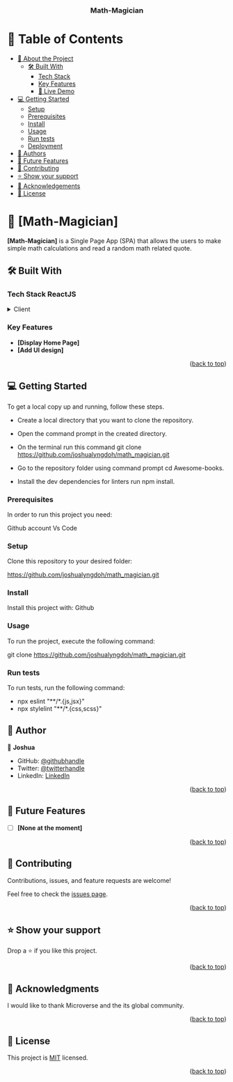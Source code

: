 <a name="readme-top"></a>

<div align="center">
  <!-- You are encouraged to replace this logo with your own! Otherwise you can also remove it. -->

  <h3><b>Math-Magician</b></h3>

</div>

<!-- TABLE OF CONTENTS -->

# 📗 Table of Contents

- [📖 About the Project](#about-project)
  - [🛠 Built With](#built-with)
    - [Tech Stack](#tech-stack)
    - [Key Features](#key-features)
    - [🚀 Live Demo](#live-demo)
- [💻 Getting Started](#getting-started)
  - [Setup](#setup)
  - [Prerequisites](#prerequisites)
  - [Install](#install)
  - [Usage](#usage)
  - [Run tests](#run-tests)
  - [Deployment](#triangular_flag_on_post-deployment)
- [👥 Authors](#authors)
- [🔭 Future Features](#future-features)
- [🤝 Contributing](#contributing)
- [⭐️ Show your support](#support)
- [🙏 Acknowledgements](#acknowledgements)
- [📝 License](#license)

<!-- PROJECT DESCRIPTION -->

# 📖 [Math-Magician] <a name="about-project"></a>

**[Math-Magician]** is a Single Page App (SPA) that allows the users to make simple math calculations and read a random math related quote.

## 🛠 Built With <a name="built-with"></a>

### Tech Stack <a name="tech-stack">ReactJS</a>

<details>
  <summary>Client</summary>
  React
</details>

<!-- Features -->

### Key Features <a name="key-features"></a>

- **[Display Home Page]**
- **[Add UI design]**

<p align="right">(<a href="#readme-top">back to top</a>)</p>

<!-- GETTING STARTED -->

## 💻 Getting Started <a name="getting-started"></a>

To get a local copy up and running, follow these steps.

- Create a local directory that you want to clone the repository.

- Open the command prompt in the created directory.

- On the terminal run this command git clone https://github.com/joshualyngdoh/math_magician.git

- Go to the repository folder using command prompt cd Awesome-books.

- Install the dev dependencies for linters run npm install.

### Prerequisites

In order to run this project you need:

Github account
Vs Code

### Setup

Clone this repository to your desired folder:

https://github.com/joshualyngdoh/math_magician.git


### Install

Install this project with: Github

### Usage

To run the project, execute the following command:

git clone https://github.com/joshualyngdoh/math_magician.git

### Run tests

To run tests, run the following command:

- npx eslint "**/*.{js,jsx}"
- npx stylelint "**/*.{css,scss}"

<!-- AUTHORS -->

## 👥 Author <a name="authors"></a>

👤 **Joshua**

- GitHub: [@githubhandle](https://github.com/joshualyngdoh)
- Twitter: [@twitterhandle](https://twitter.com/Joshualyngdoh08?t=7EOMBNKMhdAgQwM4EGl3iQ&s=31)
- LinkedIn: [LinkedIn](https://www.linkedin.com/in/joshua-lyngdoh-11ba7021a/)

<p align="right">(<a href="#readme-top">back to top</a>)</p>

<!-- FUTURE FEATURES -->

## 🔭 Future Features <a name="future-features"></a>

- [ ] **[None at the moment]**

<p align="right">(<a href="#readme-top">back to top</a>)</p>

<!-- CONTRIBUTING -->

## 🤝 Contributing <a name="contributing"></a>

Contributions, issues, and feature requests are welcome!

Feel free to check the [issues page](../../issues/).

<p align="right">(<a href="#readme-top">back to top</a>)</p>

<!-- SUPPORT -->

## ⭐️ Show your support <a name="support"></a>

Drop a ⭐️ if you like this project.

<p align="right">(<a href="#readme-top">back to top</a>)</p>

<!-- ACKNOWLEDGEMENTS -->

## 🙏 Acknowledgments <a name="acknowledgements"></a>

I would like to thank Microverse and the its global community.

<p align="right">(<a href="#readme-top">back to top</a>)</p>

<!-- LICENSE -->

## 📝 License <a name="license"></a>

This project is [MIT](./LICENSE) licensed.

<p align="right">(<a href="#readme-top">back to top</a>)</p>
